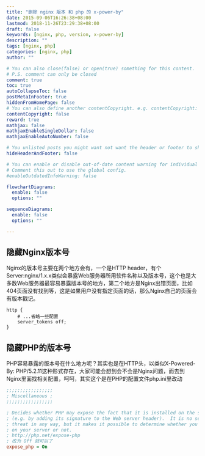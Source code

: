 ```yaml
---
title: "删除 nginx 版本 和 php 的 x-power-by"
date: 2015-09-06T16:26:38+08:00
lastmod: 2018-11-26T23:29:38+08:00
draft: false
keywords: [nginx, php, version, x-power-by]
description: ""
tags: [nginx, php]
categories: [nginx, php]
author: ""

# You can also close(false) or open(true) something for this content.
# P.S. comment can only be closed
comment: true
toc: true
autoCollapseToc: false
postMetaInFooter: true
hiddenFromHomePage: false
# You can also define another contentCopyright. e.g. contentCopyright: "This is another copyright."
contentCopyright: false
reward: true
mathjax: false
mathjaxEnableSingleDollar: false
mathjaxEnableAutoNumber: false

# You unlisted posts you might want not want the header or footer to show
hideHeaderAndFooter: false

# You can enable or disable out-of-date content warning for individual post.
# Comment this out to use the global config.
#enableOutdatedInfoWarning: false

flowchartDiagrams:
  enable: false
  options: ""

sequenceDiagrams: 
  enable: false
  options: ""

---
```


## 隐藏Nginx版本号

Nginx的版本号主要在两个地方会有，一个是HTTP header，有个Server:nginx/1.x.x类似会暴露Web服务器所用软件名称以及版本号，这个也是大多数Web服务器最容易暴露版本号的地方，第二个地方是Nginx出错页面，比如404页面没有找到等，这是如果用户没有指定页面的话，那么Nginx自己的页面会有版本戳记。

```nginx
http {
    # ...省略一些配置
    server_tokens off;
}
```

## 隐藏PHP的版本号

PHP容易暴露的版本号在什么地方呢？其实也是在HTTP头，以类似X-Powered-By: PHP/5.2.11这种形式存在，大家可能会想到会不会是Nginx问题，而去到Nginx里面找相关配置，呵呵，其实这个是在PHP的配置文件php.ini里改动

```ini
;;;;;;;;;;;;;;;;;
; Miscellaneous ;
;;;;;;;;;;;;;;;;;

; Decides whether PHP may expose the fact that it is installed on the server
; (e.g. by adding its signature to the Web server header).  It is no security
; threat in any way, but it makes it possible to determine whether you use PHP
; on your server or not.
; http://php.net/expose-php
; 改为 Off 就可以了
expose_php = On
```